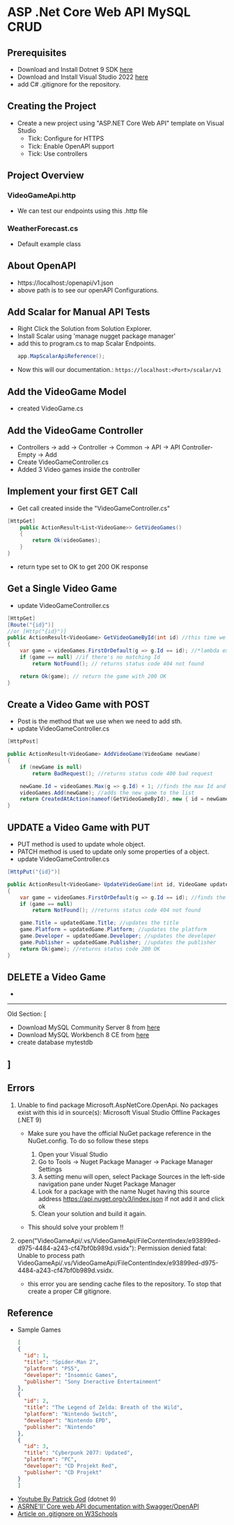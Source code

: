 # ASP .Net Core Web API MySQL CRUD

## Prerequisites
* Download and Install Dotnet 9 SDK [here](https://dotnet.microsoft.com/en-us/download/dotnet/9.0)
* Download and Install Visual Studio 2022 [here](https://visualstudio.microsoft.com/vs/)
* add C# .gitignore for the repository.
  
## Creating the Project
* Create a new project using "ASP.NET Core Web API" template on Visual Studio
  * Tick: Conﬁgure for HTTPS
  * Tick: Enable OpenAPl support
  * Tick: Use controllers

## Project Overview
  ### VideoGameApi.http
  * We can test our endpoints using this .http file
    
  ### WeatherForecast.cs
  * Default example class

## About OpenAPI
* https://localhost:<Port>/openapi/v1.json
* above path is to see our openAPI Configurations.

## Add Scalar for Manual API Tests
* Right Click the Solution from Solution Explorer.
* Install Scalar using 'manage nugget package manager'
* add this to program.cs to map Scalar Endpoints.
  ```C#
  app.MapScalarApiReference();
  ```
* Now this will our documentation.: ```https://localhost:<Port>/scalar/v1```

## Add the VideoGame Model
* created VideoGame.cs

## Add the VideoGame Controller
* Controllers -> add -> Controller -> Common -> API -> API Controller-Empty -> Add
* Create VideoGameController.cs
* Added 3 Video games inside the controller

## Implement your first GET Call
* Get call created inside the "VideoGameController.cs"
```C#
[HttpGet]
    public ActionResult<List<VideoGame>> GetVideoGames()
    {
        return Ok(videoGames);
    }
}
```
* return type set to OK to get 200 OK response

## Get a Single Video Game
* update VideoGameController.cs
```C#
[HttpGet]
[Route("{id}")]
//or [Http("{id}")]
public ActionResult<VideoGame> GetVideoGameById(int id) //this time we are getting single video game
{
    var game = videoGames.FirstOrDefault(g => g.Id == id); //*lambda expression* gets an object as g where Id is equal to the provided id 
    if (game == null) //if there's no matching Id
        return NotFound(); // returns status code 404 not found

    return Ok(game); // return the game with 200 OK
}
```

## Create a Video Game with POST
* Post is the method that we use when we need to add sth.
* update VideoGameController.cs
```C#
[HttpPost]

public ActionResult<VideoGame> AddVideoGame(VideoGame newGame)
{
    if (newGame is null)
        return BadRequest(); //returns status code 400 bad request

    newGame.Id = videoGames.Max(g => g.Id) + 1; //finds the max Id and adds 1 to it
    videoGames.Add(newGame); //adds the new game to the list
    return CreatedAtAction(nameof(GetVideoGameById), new { id = newGame.Id }, newGame); //returns status code 201 created
}
```

## UPDATE a Video Game with PUT
* PUT method is used to update whole object.
* PATCH method is used to update only some properties of a object.
* update VideoGameController.cs
```C#
[HttpPut("{id}")]

public ActionResult<VideoGame> UpdateVideoGame(int id, VideoGame updatedGame)
{
    var game = videoGames.FirstOrDefault(g => g.Id == id); //finds the game with the provided Id
    if (game == null)
        return NotFound(); //returns status code 404 not found

    game.Title = updatedGame.Title; //updates the title
    game.Platform = updatedGame.Platform; //updates the platform
    game.Developer = updatedGame.Developer; //updates the developer
    game.Publisher = updatedGame.Publisher; //updates the publisher
    return Ok(game); //returns status code 200 OK
}
```

## DELETE a Video Game
* 


  ----------------------------------------------------------------
Old Section:
[
* Download MySQL Community Server 8 from [here](https://dev.mysql.com/downloads/mysql/)
* Download MySQL Workbench 8 CE from [here](https://dev.mysql.com/downloads/workbench/)
* create database mytestdb

]
------------------------------------------------------------------------------------------------
## Errors
1. Unable to find package Microsoft.AspNetCore.OpenApi. No packages exist with this id in source(s): Microsoft Visual Studio Offline Packages<br/>
(.NET 9)
   <br/>
    * Make sure you have the official NuGet package reference in the NuGet.config. To do so follow these steps
  
      1. Open your Visual Studio
      2. Go to Tools -> Nuget Package Manager -> Package Manager Settings
      3. A setting menu will open, select Package Sources in the left-side navigation pane under Nuget Package Manager
      4. Look for a package with the name Nuget having this source address https://api.nuget.org/v3/index.json if not add it and click ok
      5. Clean your solution and build it again.
    * This should solve your problem !!
      
2. open("VideoGameApi/.vs/VideoGameApi/FileContentIndex/e93899ed-d975-4484-a243-cf47bf0b989d.vsidx"): Permission denied fatal: Unable to process path VideoGameApi/.vs/VideoGameApi/FileContentIndex/e93899ed-d975-4484-a243-cf47bf0b989d.vsidx.
    * this error you are sending cache files to the repository. To stop that create a proper C# gitignore.

## Reference
* Sample Games
  ```JSON
  [
  {
    "id": 1,
    "title": "Spider-Man 2",
    "platform": "PS5",
    "developer": "Insomnic Games",
    "publisher": "Sony Ineractive Entertainment"
  },
  {
    "id": 2,
    "title": "The Legend of Zelda: Breath of the Wild",
    "platform": "Nintendo Switch",
    "developer": "Nintendo EPD",
    "publisher": "Nintendo"
  },
  {
    "id": 3,
    "title": "Cyberpunk 2077: Updated",
    "platform": "PC",
    "developer": "CD Projekt Red",
    "publisher": "CD Projekt"
  }
  ]
  ```
* [Youtube By Patrick God](https://www.youtube.com/watch?v=AKjG2tjI07U) (dotnet 9)
* [ASRNE'II' Core web API documentation with Swagger/OpenAPl](https://learn.microsoft.com/en-us/aspnet/core/tutorials/web-api-help-pages-using-swagger?view=aspnetcore-8.0)
* [Article on .gitignore on W3Schools](https://www.w3schools.com/git/git_ignore.asp?remote=github)

